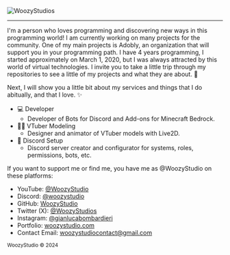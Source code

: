 <img alt="WoozyStudios" src="https://media.discordapp.net/attachments/1141879797782413382/1176318651872317563/WoozysStudiosFull.png?ex=660b519d&is=65f8dc9d&hm=617375d0136f1024a14eb495d674568a63602d5bad73b82f7cd0757cea19754b&=&format=webp&quality=lossless&width=2880&height=703">

---

I'm a person who loves programming and discovering new ways in this programming world! I am currently working on many projects for the community. One of my main projects is Adobly, an organization that will support you in your programming path. I have 4 years programming, I started approximately on March 1, 2020, but I was always attracted by this world of virtual technologies. I invite you to take a little trip through my repositories to see a little of my projects and what they are about. 🧶

Next, I will show you a little bit about my services and things that I do abitually, and that I love. ✨

- 💻 Developer
   - Developer of Bots for Discord and Add-ons for Minecraft Bedrock.
- 🏃‍♂️ VTuber Modeling
   - Designer and animator of VTuber models with Live2D.
- 🎫 Discord Setup
   - Discord server creator and configurator for systems, roles, permissions, bots, etc.
 

If you want to support me or find me, you have me as @WoozyStudio on these platforms:
- YouTube: [@WoozyStudio](https://www.youtube.com/@WoozyStudio)
- Discord: [@woozystudio](https://discord.com/users/869583777884667964)
- GitHub: [WoozyStudio](https://github.com/WoozyStudio)
- Twitter (X): [@WoozyStudios](https://twitter.com/WoozyStudios)
- Instagram: [@gianlucabombardieri](https://www.instagram.com/gianlucabombardieri/)
- Portfolio: [woozystudio.com](https://woozystudio.com/)
- Contact Email: woozystudiocontact@gmail.com

<sub>WoozyStudio © 2024</sub>
